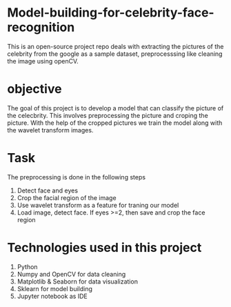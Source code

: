 # Model-building-for-celebrity-face-recognition
This is an open-source project repo deals with extracting the pictures of the celebrity from the google as a sample dataset, preprocesssing like cleaning the image using openCV.

# objective
The goal of this project is to develop a model that can classify the picture of the celecbrity. This involves preprocessing the picture and croping the picture. With the help of the cropped pictures we train the model along with the wavelet transform images.
# Task
The preprocessing is done in the following steps
1. Detect face and eyes
2. Crop the facial region of the image
3. Use wavelet transform as a feature for traning our model
4. Load image, detect face. If eyes >=2, then save and crop the face region


# Technologies used in this project
1. Python
2. Numpy and OpenCV for data cleaning
3. Matplotlib & Seaborn for data visualization
4. Sklearn for model building
5. Jupyter notebook as IDE
